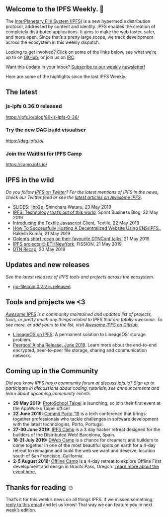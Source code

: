 ## Welcome to the IPFS Weekly. 👋

The [InterPlanetary File System (IPFS)](https://ipfs.io/) is a new hypermedia distribution protocol, addressed by content and identity. IPFS enables the creation of completely distributed applications. It aims to make the web faster, safer, and more open. Since that’s a pretty large scope, we track development across the ecosystem in this weekly dispatch.

Looking to get involved? Click on some of the links below, see what we’re up to on [GitHub](https://github.com/ipfs), or join us on [IRC](https://riot.im/app/#/room/#ipfs:matrix.org).

Want this update in your inbox? [Subscribe to our weekly newsletter!](https://tinyletter.com/ipfsnewsletter)

Here are some of the highlights since the last IPFS Weekly.

## The latest

### js-ipfs 0.36.0 released
https://ipfs.io/blog/89-js-ipfs-0-36/

### Try the new DAG build visualiser
https://dag.ipfs.io/

### Join the Waitlist for IPFS Camp
https://camp.ipfs.io/


## IPFS in the wild
*Do you follow [IPFS on Twitter](https://twitter.com/IPFSbot)? For the latest mentions of IPFS in the news, check our Twitter feed or see the [latest articles on Awesome IPFS](https://awesome.ipfs.io/articles/).* 

+ SLIDES: [libp2p](https://speakerdeck.com/wshino/libp2p), Shinohara Wataru, 23 May 2019
+ [IPFS: Technology that’s out of this world](https://business.sprint.com/blog/ipfs-technology/?ECID=MA:SM:05222019:TW:BLG:ENT:NAT:Organic), Sprint Business Blog, 22 May 2019
+ [Introducing the Textile Javascript Client](https://medium.com/textileio/introducing-the-textile-javascript-client-873c1a31d939), Textile, 22 May 2019
+ [How To Successfully Hosting A Decentralized Website Using ENS/IPFS.](https://medium.com/@rakeshkumar_64243/how-to-successfully-hosting-a-decentralized-website-using-ens-ipfs-b8f1830a5c49), Rakesh Kumar, 21 May 2019
+ [Golem’s short recap on their favourite DTNConf talks!](https://twitter.com/golemproject/status/1130791087851868161) 21 May 2019
+ [IPFS projects @ ETHNewYork](https://blog.fission.codes/fission-ethnewyork/), FISSION, 21 May 2019
+ [DTN Recap](https://hx.ht/#post-04-dtn-recap), 20 May 2019

## Updates and new releases
*See the latest releases of IPFS tools and projects across the ecosystem.*

+ [go-filecoin 0.2.2 is released](https://filecoin.io/blog/go-filecoin-0.2.2-release/).


## Tools and projects we <3
*[Awesome IPFS](https://awesome.ipfs.io/) is a community maintained and updated list of projects, tools, or pretty much any things related to IPFS that are totally awesome. To see more, or add yours to the list, visit [Awesome IPFS on GitHub](https://github.com/ipfs/awesome-ipfs).* 

+ [LineageOS on IPFS](https://lineageos-on-ipfs.com/): A permanent solution to LineageOS’ storage problem.
+ [Peergos’ Alpha Release, June 2019](https://peergos.org/blog#alpha_release_june_2019_). Learn more about the end-to-end encrypted, peer-to-peer file storage, sharing and communication network.

 
## Coming up in the Community
*Did you know IPFS has a community forum at [discuss.ipfs.io](https://discuss.ipfs.io/)? Sign up to participate in discussions about coding, tutorials, see announcements and learn about upcoming community events.*


+ **29 May 2019:** [ProtoSchool Taipei](https://www.meetup.com/IPFS-Taiwan/events/261636809/) is launching, so join their first event at the AppWorks Taipei office! 
+ **22 June 2019:** [Commit Porto '19](https://commitporto.com/) is a tech conference that brings together professionals who tackle challenges in software development with the latest technologies, Porto, Portugal.
+ **27-30 June 2019:** [IPFS Camp](https://camp.ipfs.io/) is a 3 day hacker retreat designed for the builders of the Distributed Web! Barcelona, Spain.
+ **18-21 July 2019:** [DWeb Camp](https://dwebcamp.org/) is a chance for dreamers and builders to come together in one of the most beautiful spots on earth for a 4-day retreat to reimagine and build the web we want and deserve, location south of San Francisco, California.
+ **2-5 August 2019:** [Offline Camp](http://offlinefirst.org/camp/) is a 4-day retreat to explore Offline First development and design in Grants Pass, Oregon. [Learn more about the event here.](https://medium.com/offline-camp/announcing-offline-camp-v5-eb9111fdcc94)


## Thanks for reading ☺️

That’s it for this week’s news on all things IPFS. If we missed something, [reply to this email](mailto:newsletter@ipfs.io) and let us know! That way we can feature you in next week’s edition. 

